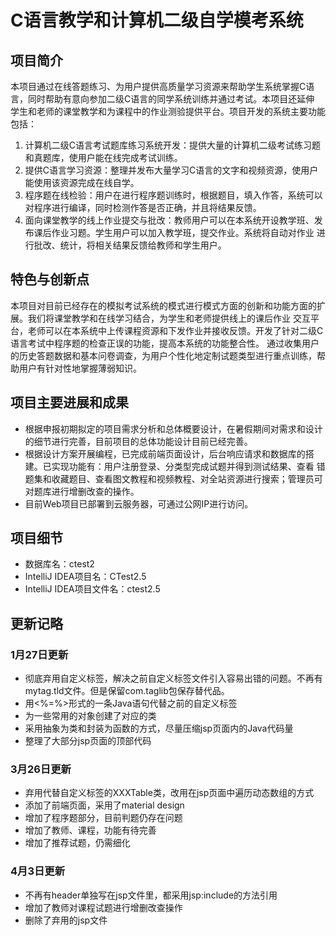 # C语言教学和计算机二级自学模考系统
## 项目简介
本项目通过在线答题练习、为用户提供高质量学习资源来帮助学生系统掌握C语言，同时帮助有意向参加二级C语言的同学系统训练并通过考试。本项目还延伸
学生和老师的课堂教学和为课程中的作业测验提供平台。项目开发的系统主要功能包括：
1. 计算机二级C语言考试题库练习系统开发：提供大量的计算机二级考试练习题和真题库，使用户能在线完成考试训练。
2. 提供C语言学习资源：整理并发布大量学习C语言的文字和视频资源，使用户能使用该资源完成在线自学。
3. 程序题在线检验：用户在进行程序题训练时，根据题目，填入作答，系统可以对程序进行编译，同时检测作答是否正确，并且将结果反馈。
4. 面向课堂教学的线上作业提交与批改：教师用户可以在本系统开设教学班、发布课后作业习题。学生用户可以加入教学班，提交作业。系统将自动对作业
进行批改、统计，将相关结果反馈给教师和学生用户。
## 特色与创新点
本项目对目前已经存在的模拟考试系统的模式进行模式方面的创新和功能方面的扩展。我们将课堂教学和在线学习结合，为学生和老师提供线上的课后作业
交互平台，老师可以在本系统中上传课程资源和下发作业并接收反馈。开发了针对二级C语言考试中程序题的检查正误的功能，提高本系统的功能整合性。
通过收集用户的历史答题数据和基本问卷调查，为用户个性化地定制试题类型进行重点训练，帮助用户有针对性地掌握薄弱知识。
## 项目主要进展和成果
- 根据申报初期拟定的项目需求分析和总体概要设计，在暑假期间对需求和设计的细节进行完善，目前项目的总体功能设计目前已经完善。
- 根据设计方案开展编程，已完成前端页面设计，后台响应请求和数据库的搭建。已实现功能有：用户注册登录、分类型完成试题并得到测试结果、查看
错题集和收藏题目、查看图文教程和视频教程、对全站资源进行搜索；管理员可对题库进行增删改查的操作。
- 目前Web项目已部署到云服务器，可通过公网IP进行访问。
## 项目细节
- 数据库名：ctest2
- IntelliJ IDEA项目名：CTest2.5
- IntelliJ IDEA项目文件名：ctest2.5

## 更新记略
### 1月27日更新
- 彻底弃用自定义标签，解决之前自定义标签文件引入容易出错的问题。不再有mytag.tld文件。但是保留com.taglib包保存替代品。
- 用<%=%>形式的一条Java语句代替之前的自定义标签
- 为一些常用的对象创建了对应的类
- 采用抽象为类和封装为函数的方式，尽量压缩jsp页面内的Java代码量
- 整理了大部分jsp页面的顶部代码

### 3月26日更新
- 弃用代替自定义标签的XXXTable类，改用在jsp页面中遍历动态数组的方式
- 添加了前端页面，采用了material design
- 增加了程序题部分，目前判题仍存在问题
- 增加了教师、课程，功能有待完善
- 增加了推荐试题，仍需细化

### 4月3日更新
- 不再有header单独写在jsp文件里，都采用jsp:include的方法引用
- 增加了教师对课程试题进行增删改查操作
- 删除了弃用的jsp文件